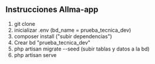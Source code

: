 
##  Instrucciones Allma-app

1. git clone <uri>
2. inicializar .env  (bd_name = prueba_tecnica_dev)
3. composer install ("subir dependencias")
4. Crear bd  "prueba_tecnica_dev"
5. php artisan migrate --seed  (subir tablas y datos a la bd)
6. php artisan serve
    
